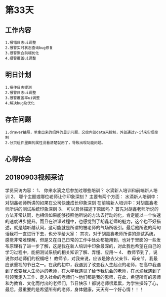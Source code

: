 # 第33天

## 工作内容

    1.报错日志ui调整
    2.报警实时状态查询bug修复
    3.报警聚合前端优化
    4.报警覆盖ui调整

## 明日计划

    1.操作日志提测
    2.报警日志ui调整
    3.报警覆盖率ui调整
    4.解决bug及优化

## 存在问题

    1.drawer抽屉，单拿出来的组件的显示问题，交给内部data来控制，外部通过v-if来实现控制
    2.分页组件里面的属性没看清楚就用了，导致出现功能问题。

## 心得体会

## 20190903视频采访

学员采访内容：
1、 你来水滴之后参加过哪些培训？
    水滴新人培训和前端新人培训
2、 哪个主题或哪位老师让你印象深刻？
    主要有两个方面：
    水滴新人培训中：对胡鑫老师所讲的如果在公司快速成长印象深刻
    在前端新人培训中：对胡嘉鑫老师所讲的测试系统印象深刻
3、 可以具体描述下原因吗？
    首先对胡鑫老师所说的方法非常认同，也相信如果能够按照他所说的方法去行动的化，肯定能以一个快速的速度进步提升。而且在讲课过程中，也感觉到了胡鑫老师的魅力，这个也不好描述，就是越听越认同，这可能就是所谓的被老师的气场所吸引。最后他所说的两句话我将一直进行下去，也分享给大家：
    其次，对于胡嘉鑫老师所讲的测试系统，感觉非常难理解，但是又在自己日常的工作中处处都能用到，也对于里面的一些发布原理有了进一步了解，这是我在新人培训中印象最深的，对此我也希望在自己的学习过程中，能把测试系统的相关知识了解、弄懂、应用～
4、 教师节到了，说说你对老师们的祝福吧！
    教师节，对我来说，应该是除去父亲节、母亲节，我最应该重视的节日之一。在我的初中，我遇到了改变我人生起点的老师，在高中我遇到了改变我人生命运的老师，在大学我遇见了给予我机会的老师，在水滴我遇到了引领我走入工作、走入社会的老师们～他们都是我的恩师，在此，希望所有的恩师和为教育、文化而付出的老师们，节日快乐！都说老师很累累，为学生操碎了心，最后，最重要的是希望所有的老师，身体健康，天天有一个好心情！！！
